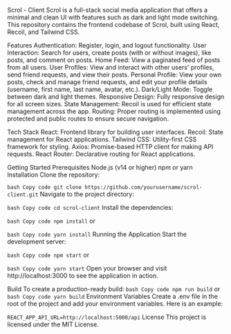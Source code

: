 Scrol - Client
Scrol is a full-stack social media application that offers a minimal and clean UI with features such as dark and light mode switching. This repository contains the frontend codebase of Scrol, built using React, Recoil, and Tailwind CSS.

Features
Authentication: Register, login, and logout functionality.
User Interaction: Search for users, create posts (with or without images), like posts, and comment on posts.
Home Feed: View a paginated feed of posts from all users.
User Profiles: View and interact with other users' profiles, send friend requests, and view their posts.
Personal Profile: View your own posts, check and manage friend requests, and edit your profile details (username, first name, last name, avatar, etc.).
Dark/Light Mode: Toggle between dark and light themes.
Responsive Design: Fully responsive design for all screen sizes.
State Management: Recoil is used for efficient state management across the app.
Routing: Proper routing is implemented using protected and public routes to ensure secure navigation.

Tech Stack
React: Frontend library for building user interfaces.
Recoil: State management for React applications.
Tailwind CSS: Utility-first CSS framework for styling.
Axios: Promise-based HTTP client for making API requests.
React Router: Declarative routing for React applications.

Getting Started
Prerequisites
Node.js (v14 or higher)
npm or yarn
Installation
Clone the repository:

``
bash
Copy code
git clone https://github.com/yourusername/scrol-client.git
``
Navigate to the project directory:

``
bash
Copy code
cd scrol-client
``
Install the dependencies:

``
bash
Copy code
npm install
``
or

``
bash
Copy code
yarn install
``
Running the Application
Start the development server:

``
bash
Copy code
npm start
``
or

``
bash
Copy code
yarn start
``
Open your browser and visit http://localhost:3000 to see the application in action.

Build
To create a production-ready build:
``
bash
Copy code
npm run build
``
or
``
bash
Copy code
yarn build
``
Environment Variables
Create a .env file in the root of the project and add your environment variables. Here is an example:

``
REACT_APP_API_URL=http://localhost:5000/api
``
License
This project is licensed under the MIT License.

